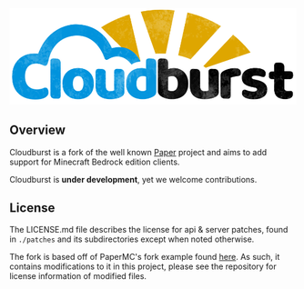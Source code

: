 ![Cloudburst](/.github/images/banner.png)

## Overview

Cloudburst is a fork of the well known [Paper](https://github.com/PaperMC/Paper) project and aims to add support for Minecraft Bedrock edition clients. 

Cloudburst is <b>under development</b>, yet we welcome contributions.

## License
The LICENSE.md file describes the license for api & server patches,
found in `./patches` and its subdirectories except when noted otherwise.

The fork is based off of PaperMC's fork example found [here](https://github.com/PaperMC/paperweight-examples).
As such, it contains modifications to it in this project, please see the repository for license information
of modified files.